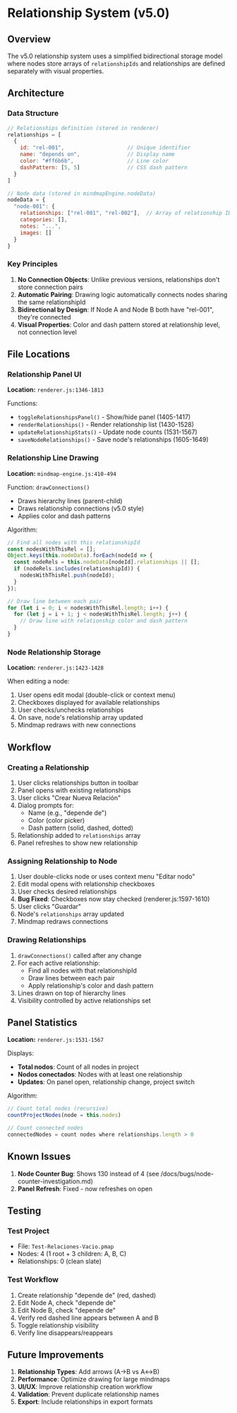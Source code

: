 # Relationship System (v5.0)

## Overview

The v5.0 relationship system uses a simplified bidirectional storage model where nodes store arrays of `relationshipIds` and relationships are defined separately with visual properties.

## Architecture

### Data Structure

```javascript
// Relationships definition (stored in renderer)
relationships = [
  {
    id: "rel-001",                    // Unique identifier
    name: "depends on",               // Display name
    color: "#ff6b6b",                 // Line color
    dashPattern: [5, 5]               // CSS dash pattern
  }
]

// Node data (stored in mindmapEngine.nodeData)
nodeData = {
  "node-001": {
    relationships: ["rel-001", "rel-002"],  // Array of relationship IDs
    categories: [],
    notes: "...",
    images: []
  }
}
```

### Key Principles

1. **No Connection Objects**: Unlike previous versions, relationships don't store connection pairs
2. **Automatic Pairing**: Drawing logic automatically connects nodes sharing the same relationshipId
3. **Bidirectional by Design**: If Node A and Node B both have "rel-001", they're connected
4. **Visual Properties**: Color and dash pattern stored at relationship level, not connection level

## File Locations

### Relationship Panel UI
**Location:** `renderer.js:1346-1813`

Functions:
- `toggleRelationshipsPanel()` - Show/hide panel (1405-1417)
- `renderRelationships()` - Render relationship list (1430-1528)
- `updateRelationshipStats()` - Update node counts (1531-1567)
- `saveNodeRelationships()` - Save node's relationships (1605-1649)

### Relationship Line Drawing
**Location:** `mindmap-engine.js:410-494`

Function: `drawConnections()`
- Draws hierarchy lines (parent-child)
- Draws relationship connections (v5.0 style)
- Applies color and dash patterns

Algorithm:
```javascript
// Find all nodes with this relationshipId
const nodesWithThisRel = [];
Object.keys(this.nodeData).forEach(nodeId => {
  const nodeRels = this.nodeData[nodeId].relationships || [];
  if (nodeRels.includes(relationshipId)) {
    nodesWithThisRel.push(nodeId);
  }
});

// Draw line between each pair
for (let i = 0; i < nodesWithThisRel.length; i++) {
  for (let j = i + 1; j < nodesWithThisRel.length; j++) {
    // Draw line with relationship color and dash pattern
  }
}
```

### Node Relationship Storage
**Location:** `renderer.js:1423-1428`

When editing a node:
1. User opens edit modal (double-click or context menu)
2. Checkboxes displayed for available relationships
3. User checks/unchecks relationships
4. On save, node's relationship array updated
5. Mindmap redraws with new connections

## Workflow

### Creating a Relationship

1. User clicks relationships button in toolbar
2. Panel opens with existing relationships
3. User clicks "Crear Nueva Relación"
4. Dialog prompts for:
   - Name (e.g., "depende de")
   - Color (color picker)
   - Dash pattern (solid, dashed, dotted)
5. Relationship added to `relationships` array
6. Panel refreshes to show new relationship

### Assigning Relationship to Node

1. User double-clicks node or uses context menu "Editar nodo"
2. Edit modal opens with relationship checkboxes
3. User checks desired relationships
4. **Bug Fixed**: Checkboxes now stay checked (renderer.js:1597-1610)
5. User clicks "Guardar"
6. Node's `relationships` array updated
7. Mindmap redraws connections

### Drawing Relationships

1. `drawConnections()` called after any change
2. For each active relationship:
   - Find all nodes with that relationshipId
   - Draw lines between each pair
   - Apply relationship's color and dash pattern
3. Lines drawn on top of hierarchy lines
4. Visibility controlled by active relationships set

## Panel Statistics

**Location:** `renderer.js:1531-1567`

Displays:
- **Total nodos**: Count of all nodes in project
- **Nodos conectados**: Nodes with at least one relationship
- **Updates**: On panel open, relationship change, project switch

Algorithm:
```javascript
// Count total nodes (recursive)
countProjectNodes(node = this.nodes)

// Count connected nodes
connectedNodes = count nodes where relationships.length > 0
```

## Known Issues

1. **Node Counter Bug**: Shows 130 instead of 4 (see /docs/bugs/node-counter-investigation.md)
2. **Panel Refresh**: Fixed - now refreshes on open

## Testing

### Test Project
- File: `Test-Relaciones-Vacio.pmap`
- Nodes: 4 (1 root + 3 children: A, B, C)
- Relationships: 0 (clean slate)

### Test Workflow
1. Create relationship "depende de" (red, dashed)
2. Edit Node A, check "depende de"
3. Edit Node B, check "depende de"
4. Verify red dashed line appears between A and B
5. Toggle relationship visibility
6. Verify line disappears/reappears

## Future Improvements

1. **Relationship Types**: Add arrows (A→B vs A↔B)
2. **Performance**: Optimize drawing for large mindmaps
3. **UI/UX**: Improve relationship creation workflow
4. **Validation**: Prevent duplicate relationship names
5. **Export**: Include relationships in export formats
